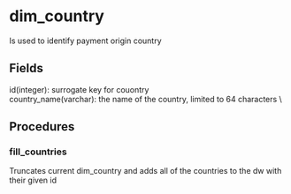 # dim_country

Is used to identify payment origin country

## Fields

id(integer): surrogate key for couontry \
country_name(varchar): the name of the country, limited to 64 characters \

## Procedures

### fill_countries

Truncates current dim_country and adds all of the countries to the dw with their given id
